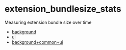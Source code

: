 # extension_bundlesize_stats
Measuring extension bundle size over time

- [background](https://metamask.github.io/extension_bundlesize_stats/background.html)
- [ui](https://metamask.github.io/extension_bundlesize_stats/ui.html)
- [background+common+ui](https://metamask.github.io/extension_bundlesize_stats)
